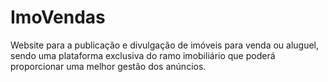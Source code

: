 # ImoVendas

Website para a publicação e divulgação de imóveis para venda ou aluguel, sendo uma plataforma exclusiva do ramo imobiliário que poderá proporcionar uma melhor gestão dos anúncios.
